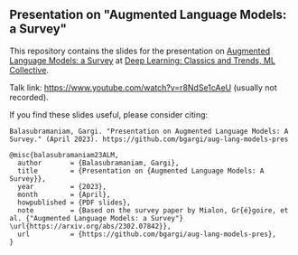 ## Presentation on "Augmented Language Models: a Survey"

This repository contains the slides for the presentation on [Augmented Language Models: a Survey](https://arxiv.org/abs/2302.07842) at [Deep Learning: Classics and Trends, ML Collective](https://mlcollective.org/dlct/).

Talk link: https://www.youtube.com/watch?v=r8NdSe1cAeU (usually not recorded).

If you find these slides useful, please consider citing:

`Balasubramaniam, Gargi. "Presentation on Augmented Language Models: A Survey." (April 2023). https://github.com/bgargi/aug-lang-models-pres`

```
@misc{balasubramaniam23ALM,
  author       = {Balasubramaniam, Gargi},
  title        = {Presentation on {Augmented Language Models: A Survey}},
  year         = {2023},
  month        = {April},
  howpublished = {PDF slides},
  note         = {Based on the survey paper by Mialon, Gr{é}goire, et al. {"Augmented Language Models: a Survey"} \url{https://arxiv.org/abs/2302.07842}},
  url          = {https://github.com/bgargi/aug-lang-models-pres},
}
```
